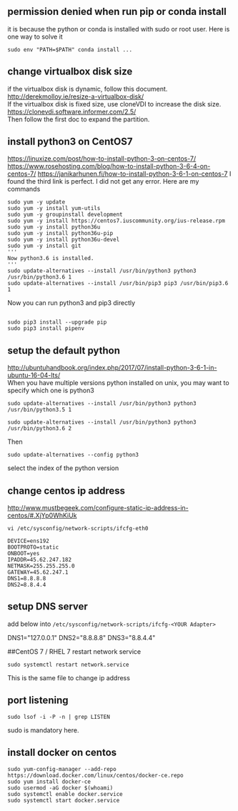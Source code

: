 
## permission denied when run pip or conda install
it is because the python or conda is installed with sudo or root user. Here is one way to solve it
```
sudo env "PATH=$PATH" conda install ...
```

## change virtualbox disk size
if the virtualbox disk is dynamic, follow this document.
http://derekmolloy.ie/resize-a-virtualbox-disk/   
If the virtualbox disk is fixed size, use cloneVDI to increase the disk size.
https://clonevdi.software.informer.com/2.5/   
Then follow the first doc to expand the partition.

## install python3 on CentOS7
https://linuxize.com/post/how-to-install-python-3-on-centos-7/  
https://www.rosehosting.com/blog/how-to-install-python-3-6-4-on-centos-7/
https://janikarhunen.fi/how-to-install-python-3-6-1-on-centos-7
I found the third link is perfect. I did not get any error.
Here are my commands
```
sudo yum -y update
sudo yum -y install yum-utils
sudo yum -y groupinstall development
sudo yum -y install https://centos7.iuscommunity.org/ius-release.rpm
sudo yum -y install python36u
sudo yum -y install python36u-pip
sudo yum -y install python36u-devel
sudo yum -y install git
'''
Now python3.6 is installed.
'''
sudo update-alternatives --install /usr/bin/python3 python3 /usr/bin/python3.6 1
sudo update-alternatives --install /usr/bin/pip3 pip3 /usr/bin/pip3.6 1
```
Now you can run python3 and pip3 directly
```

sudo pip3 install --upgrade pip
sudo pip3 install pipenv
```


## setup the default python
http://ubuntuhandbook.org/index.php/2017/07/install-python-3-6-1-in-ubuntu-16-04-lts/  
When you have multiple versions python installed on unix, you may want to specify which one is python3
```
sudo update-alternatives --install /usr/bin/python3 python3 /usr/bin/python3.5 1

sudo update-alternatives --install /usr/bin/python3 python3 /usr/bin/python3.6 2
```
Then 
```
sudo update-alternatives --config python3
```
select the index of the python version

##  change centos ip address 
http://www.mustbegeek.com/configure-static-ip-address-in-centos/#.XjYp0WhKiUk
```
vi /etc/sysconfig/network-scripts/ifcfg-eth0

DEVICE=ens192
BOOTPROTO=static
ONBOOT=yes
IPADDR=45.62.247.182
NETMASK=255.255.255.0
GATEWAY=45.62.247.1
DNS1=8.8.8.8
DNS2=8.8.4.4
```

## setup DNS server
add below into ```/etc/sysconfig/network-scripts/ifcfg-<YOUR Adapter>```

DNS1="127.0.0.1"
DNS2="8.8.8.8"
DNS3="8.8.4.4"

##CentOS 7 / RHEL 7 restart network service
```
sudo systemctl restart network.service
```
This is the same file to change ip address

## port listening
```
sudo lsof -i -P -n | grep LISTEN
```
sudo is mandatory here.

## install docker on centos
```
sudo yum-config-manager --add-repo https://download.docker.com/linux/centos/docker-ce.repo
sudo yum install docker-ce
sudo usermod -aG docker $(whoami)
sudo systemctl enable docker.service
sudo systemctl start docker.service
```





